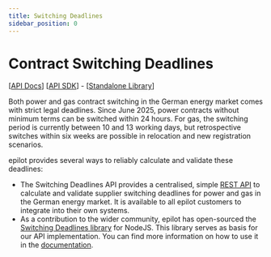 ```yaml
---
title: Switching Deadlines
sidebar_position: 0
---
```


# Contract Switching Deadlines

[[API Docs](/api/deadlines)] [[API SDK](https://www.npmjs.com/package/@epilot/deadlines-client)] - [[Standalone Library](https://www.npmjs.com/package/@epilot/switching-deadlines)]

Both power and gas contract switching in the German energy market comes with strict legal deadlines. Since June 2025, power contracts without minimum terms can be switched within 24 hours. For gas, the switching period is currently between 10 and 13 working days, but retrospective switches within six weeks are possible in relocation and new registration scenarios.

epilot provides several ways to reliably calculate and validate these deadlines:

- The Switching Deadlines API provides a centralised, simple [REST API](/api/deadlines) to calculate and validate supplier switching deadlines for power and gas in the German energy market. It is available to all epilot customers to integrate into their own systems.
- As a contribution to the wider community, epilot has open-sourced the [Switching Deadlines library](https://github.com/epilot-dev/switching-deadlines) for NodeJS. This library serves as basis for our API implementation. You can find more information on how to use it in the [documentation](/docs/deadlines/deadlines-library/).
